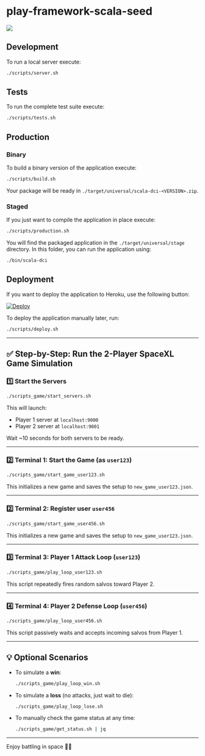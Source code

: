 # play-framework-scala-seed

![](https://playframework.com/assets/images/logos/play_full_color.png)

## Development

To run a local server execute:

```bash
./scripts/server.sh
```

## Tests

To run the complete test suite execute:

```bash
./scripts/tests.sh
```

## Production

### Binary

To build a binary version of the application execute:

```bash
./scripts/build.sh
```

Your package will be ready in `./target/universal/scala-dci-<VERSION>.zip`.

### Staged

If you just want to compile the application in place execute:

```bash
./scripts/production.sh
```

You will find the packaged application in the `./target/universal/stage` directory. In this folder, you can run the application using:

```bash
./bin/scala-dci
```

## Deployment

If you want to deploy the application to Heroku, use the following button:

[![Deploy](https://www.herokucdn.com/deploy/button.png)](https://heroku.com/deploy)

To deploy the application manually later, run:

```bash
./scripts/deploy.sh
```

---

## ✅ Step-by-Step: Run the 2-Player SpaceXL Game Simulation

### 1️⃣ Start the Servers

```bash
./scripts_game/start_servers.sh
```

This will launch:
- Player 1 server at `localhost:9000`
- Player 2 server at `localhost:9001`

Wait ~10 seconds for both servers to be ready.

---

### 2️⃣ Terminal 1: Start the Game (as `user123`)

```bash
./scripts_game/start_game_user123.sh
```

This initializes a new game and saves the setup to `new_game_user123.json`.

---
### 2️⃣ Terminal 2: Register user `user456`

```bash
./scripts_game/start_game_user456.sh
```

This initializes a new game and saves the setup to `new_game_user123.json`.

---

### 3️⃣ Terminal 3: Player 1 Attack Loop (`user123`)

```bash
./scripts_game/play_loop_user123.sh
```

This script repeatedly fires random salvos toward Player 2.

---

### 4️⃣ Terminal 4: Player 2 Defense Loop (`user456`)

```bash
./scripts_game/play_loop_user456.sh
```

This script passively waits and accepts incoming salvos from Player 1.

---

## 💡 Optional Scenarios

- To simulate a **win**:
  ```bash
  ./scripts_game/play_loop_win.sh
  ```

- To simulate a **loss** (no attacks, just wait to die):
  ```bash
  ./scripts_game/play_loop_lose.sh
  ```

- To manually check the game status at any time:
  ```bash
  ./scripts_game/get_status.sh | jq
  ```

---

Enjoy battling in space 🚀👾
```
